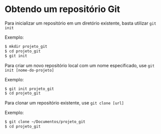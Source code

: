 # Obtendo um repositório Git

Para inicializar um repositório em um diretório existente, basta utilizar `git init`

Exemplo:
```bash
$ mkdir projeto_git
$ cd projeto_git
$ git init
```

Para criar um novo repositório local com um nome especificado, use `git init [nome-do-projeto]`

Exemplo:
```bash
$ git init projeto_git
$ cd projeto_git
```

Para clonar um repositório existente, use `git clone [url]`

Exemplo:
```bash
$ git clone ~/Documentos/projeto_git
$ cd projeto_git
```